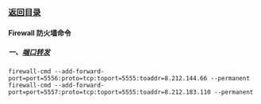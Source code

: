 ### [返回目录][main_url]
#### Firewall 防火墙命令
##### 一、[端口转发](#端口转发)

```
firewall-cmd --add-forward-port=port=5556:proto=tcp:toport=5555:toaddr=8.212.144.66 --permanent
firewall-cmd --add-forward-port=port=5557:proto=tcp:toport=5555:toaddr=8.212.183.110 --permanent
```


[main_url]: https://github.com/jiangwhua15/soft_install
